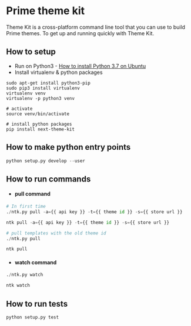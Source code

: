 # Prime theme kit

Theme Kit is a cross-platform command line tool that you can use to build Prime themes. To get up and running quickly with Theme Kit.

## How to setup

- Run on Python3 - [How to install Python 3.7 on Ubuntu](https://linuxize.com/post/how-to-install-python-3-7-on-ubuntu-18-04/)
- Install virtualenv & python packages
```
sudo apt-get install python3-pip
sudo pip3 install virtualenv 
virtualenv venv
virtualenv -p python3 venv

# activate
source venv/bin/activate

# install python packages
pip install next-theme-kit
```

## How to make python entry points

```python
python setup.py develop --user
```

## How to run commands

- #### pull command

```python
# In first time
./ntk.py pull -a={{ api key }} -t={{ theme id }} -s={{ store url }}

ntk pull -a={{ api key }} -t={{ theme id }} -s={{ store url }}

# pull templates with the old theme id
./ntk.py pull

ntk pull
```

- #### watch command
```python
./ntk.py watch

ntk watch
```

## How to run tests

```python
python setup.py test
```
